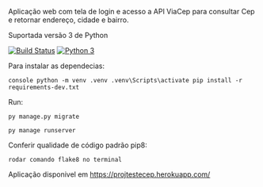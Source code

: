 Aplicação web com tela de login e acesso a API ViaCep
para consultar Cep e retornar endereço, cidade e bairro.

Suportada versão 3 de Python

[![Build Status](https://www.travis-ci.com/heltonteixeira92/Proj_teste.svg?branch=master)](https://www.travis-ci.com/heltonteixeira92/Proj_teste)
[![Python 3](https://pyup.io/repos/github/heltonteixeira92/Proj_teste/python-3-shield.svg)](https://pyup.io/repos/github/heltonteixeira92/Proj_teste/)

 Para instalar as dependecias:

```console python -m venv .venv .venv\Scripts\activate pip install -r requirements-dev.txt```

Run:

```py manage.py migrate```

````py manage runserver````

Conferir qualidade de código padrão pip8:

```rodar comando flake8 no terminal```

Aplicação disponivel em https://projtestecep.herokuapp.com/